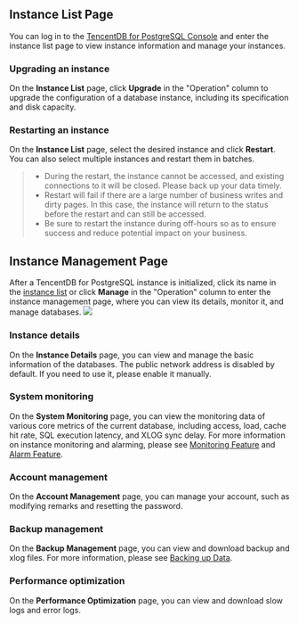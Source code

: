 ## Instance List Page
You can log in to the [TencentDB for PostgreSQL Console](https://console.cloud.tencent.com/pgsql) and enter the instance list page to view instance information and manage your instances.

### Upgrading an instance
On the **Instance List** page, click **Upgrade** in the "Operation" column to upgrade the configuration of a database instance, including its specification and disk capacity.

### Restarting an instance
On the **Instance List** page, select the desired instance and click **Restart**. You can also select multiple instances and restart them in batches.
>
> - During the restart, the instance cannot be accessed, and existing connections to it will be closed. Please back up your data timely.
> - Restart will fail if there are a large number of business writes and dirty pages. In this case, the instance will return to the status before the restart and can still be accessed.
> - Be sure to restart the instance during off-hours so as to ensure success and reduce potential impact on your business.

## Instance Management Page
After a TencentDB for PostgreSQL instance is initialized, click its name in the [instance list](https://console.cloud.tencent.com/pgsql) or click **Manage** in the "Operation" column to enter the instance management page, where you can view its details, monitor it, and manage databases.
![](https://main.qcloudimg.com/raw/33b2f22f24deddd1d9602e064c7b1a9a.png)

### Instance details
On the **Instance Details** page, you can view and manage the basic information of the databases. The public network address is disabled by default. If you need to use it, please enable it manually.

### System monitoring
On the **System Monitoring** page, you can view the monitoring data of various core metrics of the current database, including access, load, cache hit rate, SQL execution latency, and XLOG sync delay.
For more information on instance monitoring and alarming, please see [Monitoring Feature](https://cloud.tencent.com/document/product/409/7564) and [Alarm Feature](https://cloud.tencent.com/document/product/409/7563).

### Account management
On the **Account Management** page, you can manage your account, such as modifying remarks and resetting the password.

### Backup management
On the **Backup Management** page, you can view and download backup and xlog files. For more information, please see [Backing up Data](https://cloud.tencent.com/document/product/409/33945).

### Performance optimization
On the **Performance Optimization** page, you can view and download slow logs and error logs.


